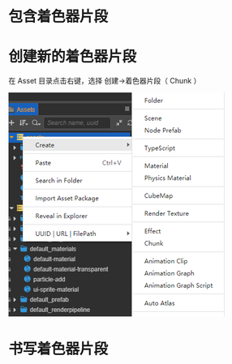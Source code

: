 # 包含着色器片段


# 创建新的着色器片段

在 Asset 目录点击右键，选择 创建->着色器片段（ Chunk ） 

![](img/create-chunk.png)

# 书写着色器片段
